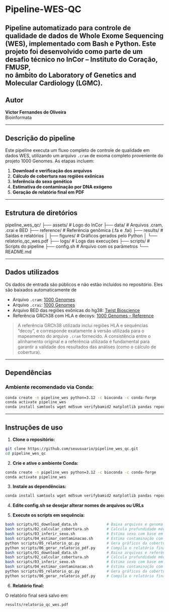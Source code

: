 # Pipeline-WES-QC

Pipeline automatizado para controle de qualidade de dados de Whole Exome Sequencing (WES), implementado com Bash e Python. 
Este projeto foi desenvolvido como parte de um desafio técnico no InCor – Instituto do Coração, FMUSP,  
no âmbito do Laboratory of Genetics and Molecular Cardiology (LGMC).
---

## Autor

**Victor Fernandes de Oliveira**  
Bioinformata

---

## Descrição do pipeline

Este pipeline executa um fluxo completo de controle de qualidade em dados WES, utilizando um arquivo `.cram` de exoma completo proveniente do projeto 1000 Genomes. As etapas incluem:

1. **Download e verificação dos arquivos**  
2. **Cálculo de cobertura nas regiões exônicas**  
3. **Inferência do sexo genético**  
4. **Estimativa de contaminação por DNA exógeno**  
5. **Geração de relatório final em PDF**

---

## Estrutura de diretórios

pipeline_wes_qc/
├── assets/ # Logo do InCor
├── data/ # Arquivos .cram, .crai e BED
├── reference/ # Referência genômica (.fa e .fai)
├── results/ # Saídas e relatórios
│ ├── figures/ # Gráficos gerados pelo Python
│ └── relatorio_qc_wes.pdf
├── logs/ # Logs das execuções
├── scripts/ # Scripts do pipeline
├── config.sh # Arquivo com os parâmetros
└── README.md


---

## Dados utilizados
Os dados de entrada são públicos e não estão incluídos no repositório. Eles são baixados automaticamente de

- Arquivo `.cram`: [1000 Genomes](https://ftp.1000genomes.ebi.ac.uk/vol1/ftp/data_collections/1000_genomes_project/data/CEU/NA06994/exome_alignment/NA06994.alt_bwamem_GRCh38DH.20150826.CEU.exome.cram)
- Arquivo `.crai`: [1000 Genomes](https://ftp.1000genomes.ebi.ac.uk/vol1/ftp/data_collections/1000_genomes_project/data/CEU/NA06994/exome_alignment/NA06994.alt_bwamem_GRCh38DH.20150826.CEU.exome.cram.crai)
- Arquivo BED das regiões exônicas do hg38: [Twist Bioscience](https://www.twistbioscience.com/sites/default/files/resources/2022-12/hg38_exome_v2.0.2_targets_sorted_validated.re_annotated.bed)
- Referência GRCh38 com HLA e decoys: [1000 Genomes – Reference](https://ftp.1000genomes.ebi.ac.uk/vol1/ftp/technical/reference/GRCh38_reference_genome)

> A referência GRCh38 utilizada inclui regiões HLA e sequências “decoy”, e corresponde exatamente à versão utilizada para o mapeamento do arquivo `.cram` fornecido. A consistência entre o alinhamento original e a referência utilizada é fundamental para garantir a validade dos resultados das análises (como o cálculo de cobertura).

---

## Dependências

### Ambiente recomendado via Conda:

```bash
conda create -n pipeline_wes python=3.12 -c bioconda -c conda-forge
conda activate pipeline_wes
conda install samtools wget md5sum verifybamid2 matplotlib pandas reportlab pillow
```
---

## Instruções de uso

1. **Clone o repositório:**

```bash
git clone https://github.com/seuusuario/pipeline_wes_qc.git
cd pipeline_wes_qc
```

2. **Crie e ative o ambiente Conda:**

```bash
conda create -n pipeline_wes python=3.12 -c bioconda -c conda-forge
conda activate pipeline_wes
```

3. **Instale as dependências:**

```bash
conda install samtools wget md5sum verifybamid2 matplotlib pandas reportlab pillow
```

4. **Edite config.sh se desejar alterar nomes de arquivos ou URLs**


5. **Execute os scripts em sequência:**

```bash
bash scripts/01_download_data.sh             # Baixa arquivos e genoma de referência
bash scripts/02_calcular_cobertura.sh        # Calcula profundidade média e cobertura ≥10x/30x
bash scripts/03_inferir_sexo.sh              # Estima sexo com base em X/Y
bash scripts/04_estimar_contaminacao.sh      # Estima contaminação com VerifyBamID2
python scripts/05_relatorio_qc.py            # Gera gráficos da cobertura
python scripts/06_gerar_relatorio_pdf.py     # Compila o relatório final em PDF
bash scripts/01_download_data.sh             # Baixa arquivos e referência
bash scripts/02_calcular_cobertura.sh        # Calcula profundidade média e cobertura ≥10x/30x
bash scripts/03_inferir_sexo.sh              # Estima sexo com base em X/Y
bash scripts/04_estimar_contaminacao.sh      # Estima contaminação com VerifyBamID2
python scripts/05_relatorio_qc.py            # Gera gráficos da cobertura
python scripts/06_gerar_relatorio_pdf.py     # Compila o relatório final em PDF
```

6. **Relatório final:**

O relatório final será salvo em:

```bash
results/relatorio_qc_wes.pdf
```


